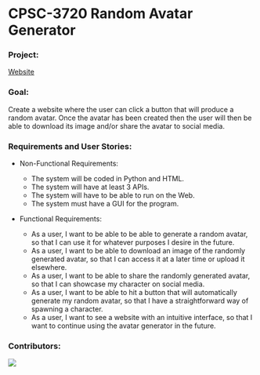 #  CPSC-3720 Random Avatar Generator
### Project:
[Website](http://randomavatar.click/)
###  Goal:
Create a website where the user can click a button that will produce a random avatar. Once the avatar has been created then the user will then be able to download its image and/or share the avatar to social media. 
### Requirements and User Stories:
+ Non-Functional Requirements: 
  - The system will be coded in Python and HTML. 
  - The system will have at least 3 APIs. 
  - The system will have to be able to run on the Web. 
  - The system must have a GUI for the program. 

+ Functional Requirements: 
  - As a user, I want to be able to be able to generate a random avatar, so that I can use it for whatever purposes I desire in the future. 
  - As a user, I want to be able to download an image of the randomly generated avatar, so that I can access it at a later time or upload it elsewhere. 
  - As a user, I want to be able to share the randomly generated avatar, so that I can showcase my character on social media. 
  - As a user, I want to be able to hit a button that will automatically generate my random avatar, so that I have a straightforward way of spawning a character. 
  - As a user, I want to see a website with an intuitive interface, so that I want to continue using the avatar generator in the future. 
### Contributors:
<a href="https://github.com/SimonJHu/CPSC-3720-Randomizer/graphs/contributors">
  <img src="https://contrib.rocks/image?repo=SimonJHu/CPSC-3720-Randomizer" />
</a>
